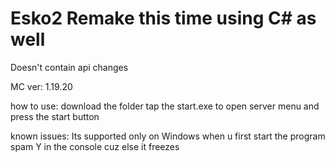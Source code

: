 # Esko2 Remake this time using C# as well

Doesn't contain api changes

MC ver: 1.19.20

how to use:
download the folder
tap the start.exe to open server menu and press the start button

known issues:
Its supported only on Windows
when u first start the program spam Y in the console cuz else it freezes
